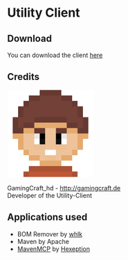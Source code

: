 # Utility Client

## Download
You can download the client [here](https://github.com/Utility-Client/UtilityClient2/releases)

## Credits

<img src="readme_content/profile_pictures/GamingCraft_hd.png" width="200">

GamingCraft_hd - http://gamingcraft.de <br>
Developer of the Utility-Client

## Applications used
- BOM Remover by [whlk](https://github.com/whlk)
- Maven by Apache
- [MavenMCP](https://github.com/Hexeption/MavenMCP) by [Hexeption](https://github.com/Hexeption)
